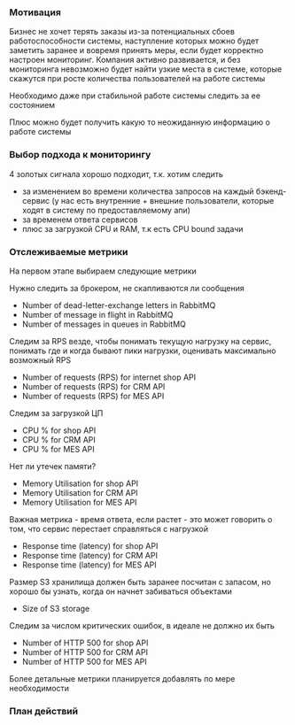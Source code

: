 ### Мотивация

Бизнес не хочет терять заказы из-за потенциальных сбоев работоспособности системы, наступление которых можно будет заметить заранее
и вовремя принять меры, если будет корректно настроен мониторинг. Компания активно развивается,
и без мониторинга невозможно будет найти узкие места в системе, которые скажутся при росте количества пользователей на работе системы

Необходимо даже при стабильной работе системы следить за ее состоянием

Плюс можно будет получить какую то неожиданную информацию о работе системы

### Выбор подхода к мониторингу

4 золотых сигнала хорошо подходит, т.к. хотим следить
- за изменением во времени количества запросов на каждый бэкенд-сервис
(у нас есть внутренние + внешние пользователи, которые ходят в систему по предоставляемому апи)
- за временем ответа сервисов
- плюс за загрузкой CPU и RAM, т.к есть CPU bound задачи

### Отслеживаемые метрики
На первом этапе выбираем следующие метрики

Нужно следить за брокером, не скапливаются ли сообщения
- Number of dead-letter-exchange letters in RabbitMQ
- Number of message in flight in RabbitMQ
- Number of messages in queues in RabbitMQ

Следим за RPS везде, чтобы понимать текущую нагрузку на сервис, понимать где и когда бывают пики нагрузки,
оценивать максимально возможный RPS
- Number of requests (RPS) for internet shop API
- Number of requests (RPS) for CRM API
- Number of requests (RPS) for MES API

Следим за загрузкой ЦП
- CPU % for shop API
- CPU % for CRM API
- CPU % for MES API

Нет ли утечек памяти?
- Memory Utilisation for shop API
- Memory Utilisation for CRM API
- Memory Utilisation for MES API

Важная метрика - время ответа, если растет - это может говорить о том, что сервис перестает справляться с нагрузкой
- Response time (latency) for shop API
- Response time (latency) for CRM API
- Response time (latency) for MES API

Размер S3 хранилища должен быть заранее посчитан с запасом, но хорошо бы узнать, когда он начнет забиваться объектами
- Size of S3 storage

Следим за числом критических ошибок, в идеале не должно их быть
- Number of HTTP 500 for shop API
- Number of HTTP 500 for CRM API
- Number of HTTP 500 for MES API

Более детальные метрики планируется добавлять по мере необходимости


### План действий

